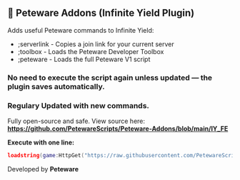 ## :jigsaw: Peteware Addons (Infinite Yield Plugin)

Adds useful Peteware commands to Infinite Yield:

- ;serverlink   - Copies a join link for your current server
- ;toolbox      - Loads the Peteware Developer Toolbox
- ;peteware     - Loads the full Peteware V1 script

### No need to execute the script again unless updated — the plugin saves automatically.
### Regulary Updated with new commands.
Fully open-source and safe. View source here: **<https://github.com/PetewareScripts/Peteware-Addons/blob/main/IY_FE>**


**Execute with one line:**
```lua
loadstring(game:HttpGet("https://raw.githubusercontent.com/PetewareScripts/Peteware-Addons/refs/heads/main/IY_FE"))()
```

Developed by **Peteware**
